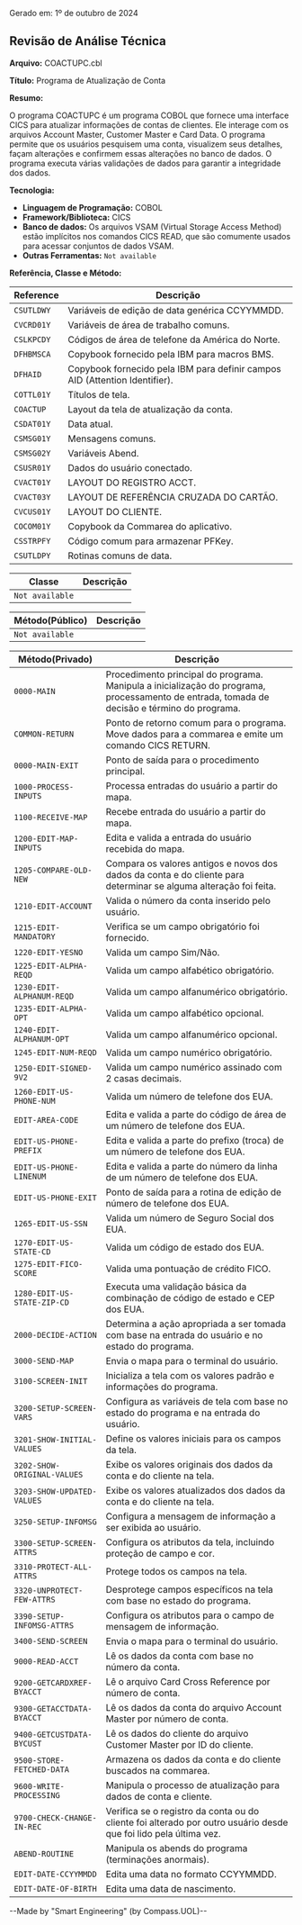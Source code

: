 Gerado em: 1º de outubro de 2024

## Revisão de Análise Técnica

**Arquivo:**  COACTUPC.cbl

**Título:**  Programa de Atualização de Conta

**Resumo:** 

O programa COACTUPC é um programa COBOL que fornece uma interface CICS para atualizar informações de contas de clientes. Ele interage com os arquivos Account Master, Customer Master e Card Data. O programa permite que os usuários pesquisem uma conta, visualizem seus detalhes, façam alterações e confirmem essas alterações no banco de dados. O programa executa várias validações de dados para garantir a integridade dos dados.

**Tecnologia:**

* **Linguagem de Programação:** COBOL
* **Framework/Biblioteca:**  CICS
* **Banco de dados:** Os arquivos VSAM (Virtual Storage Access Method) estão implícitos nos comandos CICS READ, que são comumente usados para acessar conjuntos de dados VSAM.
* **Outras Ferramentas:** `Not available`

**Referência, Classe e Método:**

| Reference | Descrição |
|---|---|
| `CSUTLDWY` | Variáveis de edição de data genérica CCYYMMDD. |
| `CVCRD01Y` | Variáveis de área de trabalho comuns. |
| `CSLKPCDY` | Códigos de área de telefone da América do Norte. |
| `DFHBMSCA` | Copybook fornecido pela IBM para macros BMS. |
| `DFHAID` | Copybook fornecido pela IBM para definir campos AID (Attention Identifier). |
| `COTTL01Y` | Títulos de tela. |
| `COACTUP` | Layout da tela de atualização da conta. |
| `CSDAT01Y` | Data atual. |
| `CSMSG01Y` | Mensagens comuns. |
| `CSMSG02Y` | Variáveis Abend. |
| `CSUSR01Y` | Dados do usuário conectado. |
| `CVACT01Y` | LAYOUT DO REGISTRO ACCT. |
| `CVACT03Y` | LAYOUT DE REFERÊNCIA CRUZADA DO CARTÃO. |
| `CVCUS01Y` | LAYOUT DO CLIENTE. |
| `COCOM01Y` | Copybook da Commarea do aplicativo. |
| `CSSTRPFY` | Código comum para armazenar PFKey. |
| `CSUTLDPY` | Rotinas comuns de data. |


| Classe | Descrição |
|---|---|
| `Not available` |  |

| Método(Público) | Descrição |
|---|---|
| `Not available` |  |

| Método(Privado) | Descrição |
|---|---|
| `0000-MAIN` | Procedimento principal do programa. Manipula a inicialização do programa, processamento de entrada, tomada de decisão e término do programa. |
| `COMMON-RETURN` | Ponto de retorno comum para o programa. Move dados para a commarea e emite um comando CICS RETURN. |
| `0000-MAIN-EXIT` | Ponto de saída para o procedimento principal. |
| `1000-PROCESS-INPUTS` |  Processa entradas do usuário a partir do mapa. |
| `1100-RECEIVE-MAP` | Recebe entrada do usuário a partir do mapa. |
| `1200-EDIT-MAP-INPUTS` | Edita e valida a entrada do usuário recebida do mapa. |
| `1205-COMPARE-OLD-NEW` | Compara os valores antigos e novos dos dados da conta e do cliente para determinar se alguma alteração foi feita. |
| `1210-EDIT-ACCOUNT` | Valida o número da conta inserido pelo usuário. |
| `1215-EDIT-MANDATORY` | Verifica se um campo obrigatório foi fornecido. |
| `1220-EDIT-YESNO` | Valida um campo Sim/Não. |
| `1225-EDIT-ALPHA-REQD` | Valida um campo alfabético obrigatório. |
| `1230-EDIT-ALPHANUM-REQD` | Valida um campo alfanumérico obrigatório. |
| `1235-EDIT-ALPHA-OPT` | Valida um campo alfabético opcional. |
| `1240-EDIT-ALPHANUM-OPT` | Valida um campo alfanumérico opcional. |
| `1245-EDIT-NUM-REQD` | Valida um campo numérico obrigatório. |
| `1250-EDIT-SIGNED-9V2` | Valida um campo numérico assinado com 2 casas decimais. |
| `1260-EDIT-US-PHONE-NUM` | Valida um número de telefone dos EUA. |
| `EDIT-AREA-CODE` | Edita e valida a parte do código de área de um número de telefone dos EUA. |
| `EDIT-US-PHONE-PREFIX` | Edita e valida a parte do prefixo (troca) de um número de telefone dos EUA. |
| `EDIT-US-PHONE-LINENUM` | Edita e valida a parte do número da linha de um número de telefone dos EUA. |
| `EDIT-US-PHONE-EXIT` | Ponto de saída para a rotina de edição de número de telefone dos EUA. |
| `1265-EDIT-US-SSN` | Valida um número de Seguro Social dos EUA. |
| `1270-EDIT-US-STATE-CD` | Valida um código de estado dos EUA. |
| `1275-EDIT-FICO-SCORE` | Valida uma pontuação de crédito FICO. |
| `1280-EDIT-US-STATE-ZIP-CD` | Executa uma validação básica da combinação de código de estado e CEP dos EUA. |
| `2000-DECIDE-ACTION` | Determina a ação apropriada a ser tomada com base na entrada do usuário e no estado do programa. |
| `3000-SEND-MAP` | Envia o mapa para o terminal do usuário. |
| `3100-SCREEN-INIT` | Inicializa a tela com os valores padrão e informações do programa. |
| `3200-SETUP-SCREEN-VARS` | Configura as variáveis de tela com base no estado do programa e na entrada do usuário. |
| `3201-SHOW-INITIAL-VALUES` | Define os valores iniciais para os campos da tela. |
| `3202-SHOW-ORIGINAL-VALUES` | Exibe os valores originais dos dados da conta e do cliente na tela. |
| `3203-SHOW-UPDATED-VALUES` | Exibe os valores atualizados dos dados da conta e do cliente na tela. |
| `3250-SETUP-INFOMSG` | Configura a mensagem de informação a ser exibida ao usuário. |
| `3300-SETUP-SCREEN-ATTRS` | Configura os atributos da tela, incluindo proteção de campo e cor. |
| `3310-PROTECT-ALL-ATTRS` | Protege todos os campos na tela. |
| `3320-UNPROTECT-FEW-ATTRS` | Desprotege campos específicos na tela com base no estado do programa. |
| `3390-SETUP-INFOMSG-ATTRS` | Configura os atributos para o campo de mensagem de informação. |
| `3400-SEND-SCREEN` | Envia o mapa para o terminal do usuário. |
| `9000-READ-ACCT` | Lê os dados da conta com base no número da conta. |
| `9200-GETCARDXREF-BYACCT` | Lê o arquivo Card Cross Reference por número de conta. |
| `9300-GETACCTDATA-BYACCT` | Lê os dados da conta do arquivo Account Master por número de conta. |
| `9400-GETCUSTDATA-BYCUST` | Lê os dados do cliente do arquivo Customer Master por ID do cliente. |
| `9500-STORE-FETCHED-DATA` | Armazena os dados da conta e do cliente buscados na commarea. |
| `9600-WRITE-PROCESSING` | Manipula o processo de atualização para dados de conta e cliente. |
| `9700-CHECK-CHANGE-IN-REC` | Verifica se o registro da conta ou do cliente foi alterado por outro usuário desde que foi lido pela última vez. |
| `ABEND-ROUTINE` | Manipula os abends do programa (terminações anormais). |
| `EDIT-DATE-CCYYMMDD` | Edita uma data no formato CCYYMMDD. |
| `EDIT-DATE-OF-BIRTH` | Edita uma data de nascimento. |

--Made by "Smart Engineering" (by Compass.UOL)--